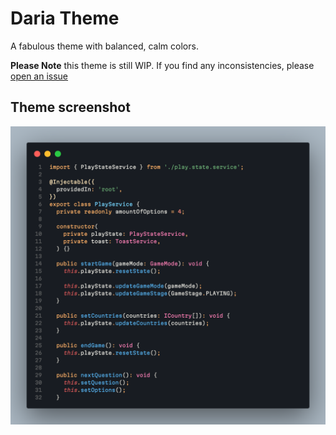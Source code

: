 # Daria Theme

A fabulous theme with balanced, calm colors.

**Please Note** this theme is still WIP. If you find any inconsistencies, please [open an issue](https://github.com/Qusz/Daria-Theme/issues)

## Theme screenshot

![Theme screenshot](./assets/screenshot.png)
